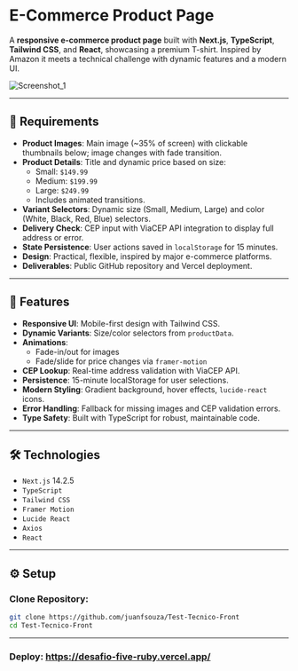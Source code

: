 # E-Commerce Product Page

A **responsive e-commerce product page** built with **Next.js**, **TypeScript**, **Tailwind CSS**, and **React**, showcasing a premium T-shirt. Inspired by Amazon it meets a technical challenge with dynamic features and a modern UI.

![Screenshot_1](https://github.com/user-attachments/assets/6e308d65-c95f-4ac9-948b-44893673f4cb)

---

## 📝 Requirements

- **Product Images**: Main image (~35% of screen) with clickable thumbnails below; image changes with fade transition.
- **Product Details**: Title and dynamic price based on size:
  - Small: `$149.99`
  - Medium: `$199.99`
  - Large: `$249.99`
  - Includes animated transitions.
- **Variant Selectors**: Dynamic size (Small, Medium, Large) and color (White, Black, Red, Blue) selectors.
- **Delivery Check**: CEP input with ViaCEP API integration to display full address or error.
- **State Persistence**: User actions saved in `localStorage` for 15 minutes.
- **Design**: Practical, flexible, inspired by major e-commerce platforms.
- **Deliverables**: Public GitHub repository and Vercel deployment.

---

## 🚀 Features

- **Responsive UI**: Mobile-first design with Tailwind CSS.
- **Dynamic Variants**: Size/color selectors from `productData`.
- **Animations**: 
  - Fade-in/out for images
  - Fade/slide for price changes via `framer-motion`
- **CEP Lookup**: Real-time address validation with ViaCEP API.
- **Persistence**: 15-minute localStorage for user selections.
- **Modern Styling**: Gradient background, hover effects, `lucide-react` icons.
- **Error Handling**: Fallback for missing images and CEP validation errors.
- **Type Safety**: Built with TypeScript for robust, maintainable code.

---

## 🛠️ Technologies

- `Next.js` 14.2.5  
- `TypeScript`  
- `Tailwind CSS`  
- `Framer Motion`  
- `Lucide React`  
- `Axios`  
- `React`

---

## ⚙️ Setup

### Clone Repository:
```bash
git clone https://github.com/juanfsouza/Test-Tecnico-Front
cd Test-Tecnico-Front
```
---

### Deploy: https://desafio-five-ruby.vercel.app/

